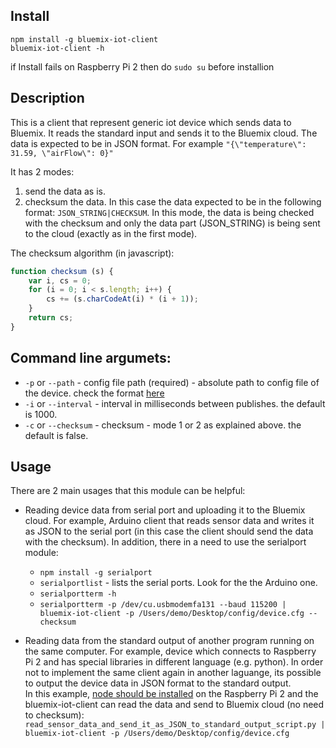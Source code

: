 ## Install

`npm install -g bluemix-iot-client`  
`bluemix-iot-client -h`

if Install fails on Raspberry Pi 2 then do `sudo su` before installion

## Description

This is a client that represent generic iot device which sends data to Bluemix.
It reads the standard input and sends it to the Bluemix cloud.
The data is expected to be in JSON format. For example `"{\"temperature\": 31.59, \"airFlow\": 0}"`

It has 2 modes:  
1. send the data as is.  
2. checksum the data. In this case the data expected to be in the following format: `JSON_STRING|CHECKSUM`. In this mode, the data is being checked with the checksum and only the data part (JSON_STRING) is being sent to the cloud (exactly as in the first mode).  

The checksum algorithm (in javascript):
```javascript
function checksum (s) {
    var i, cs = 0;
    for (i = 0; i < s.length; i++) {
        cs += (s.charCodeAt(i) * (i + 1));
    }
    return cs;
}
```

## Command line argumets:

* `-p` or `--path` - config file path (required) - absolute path to config file of the device. check the format [here](https://docs.internetofthings.ibmcloud.com/nodejs/node-js_devices.html#/using-a-configuration-file#using-a-configuration-file)
* `-i` or `--interval` - interval in milliseconds between publishes. the default is 1000.
* `-c` or `--checksum` - checksum - mode 1 or 2 as explained above. the default is false.

## Usage

There are 2 main usages that this module can be helpful:

* Reading device data from serial port and uploading it to the Bluemix cloud. For example, Arduino client that reads sensor data and writes it as JSON to the serial port (in this case the client should send the data with the checksum).
In addition, there in a need to use the serialport module:
    - `npm install -g serialport`
    - `serialportlist` - lists the serial ports. Look for the the Arduino one.
    - `serialportterm -h`
    - `serialportterm -p /dev/cu.usbmodemfa131 --baud 115200 | bluemix-iot-client -p /Users/demo/Desktop/config/device.cfg --checksum`

* Reading data from the standard output of another program running on the same computer. For example, device which connects to Raspberry Pi 2 and has special libraries in different language (e.g. python). In order not to implement the same client again in another laguange, its possible to output the device data in JSON format to the standard output.  
In this example, [node should be installed](https://learn.adafruit.com/node-embedded-development/installing-node-dot-js) on the Raspberry Pi 2 and the bluemix-iot-client can read the data and send to Bluemix cloud (no need to checksum):
`read_sensor_data_and_send_it_as_JSON_to_standard_output_script.py | bluemix-iot-client -p /Users/demo/Desktop/config/device.cfg`